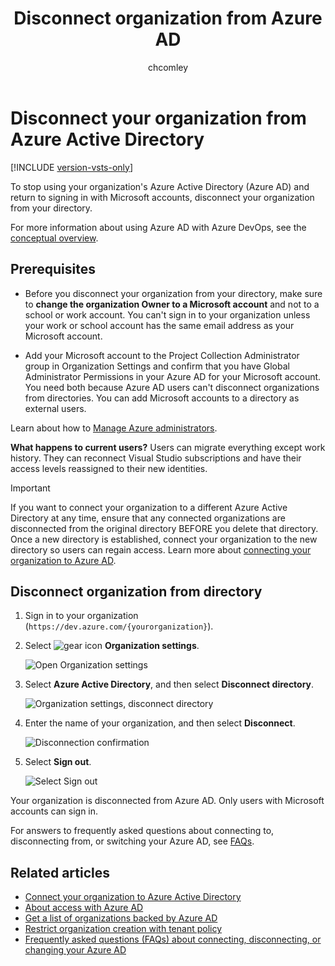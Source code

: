 ﻿---
title: Disconnect organization from Azure AD
titleSuffix: Azure DevOps Services
ms.custom: seodec18
description: Learn how to stop using your organization's Azure AD and sign in with a Microsoft account by disconnecting your organization from your directory
ms.technology: devops-accounts
ms.assetid: 3eb744cf-854d-4cbd-b725-c2e070bd922b
ms.topic: conceptual
ms.author: chcomley
author: chcomley
ms.date: 05/14/2019
monikerRange: 'azure-devops'
---

# Disconnect your organization from Azure Active Directory

[!INCLUDE [version-vsts-only](../../includes/version-vsts-only.md)]

<a name="DisconnectDirectory"></a>

To stop using your organization's Azure Active Directory (Azure AD) and return to signing in with Microsoft accounts, disconnect your organization from your directory.

For more information about using Azure AD with Azure DevOps, see the [conceptual overview](access-with-azure-ad.md).

## Prerequisites

- Before you disconnect your organization from your directory, make sure to **change the organization Owner to a Microsoft account** and not to a school or work account. You can't sign in to your organization unless your work or school account has the same email address as your Microsoft account.

- Add your Microsoft account to the Project Collection Administrator group in Organization Settings and confirm that you have Global Administrator Permissions in your Azure AD for your Microsoft account. You need both because Azure AD users can't disconnect organizations from directories. You can add Microsoft accounts to a directory as external users.

Learn about how to [Manage Azure administrators](https://azure.microsoft.com/documentation/articles/active-directory-assign-admin-roles/).

**What happens to current users?** Users can migrate everything except work history. They can reconnect Visual Studio subscriptions and have their access levels reassigned to their new identities.

> [!IMPORTANT]
> If you want to connect your organization to a different Azure Active Directory at any time, ensure that any connected organizations are disconnected from the original directory BEFORE you delete that directory. Once a new directory is established, connect your organization to the new directory so users can regain access. Learn more about [connecting your organization to Azure AD](connect-organization-to-azure-ad.md).

## Disconnect organization from directory

1.  Sign in to your organization (`https://dev.azure.com/{yourorganization}`).

2.  Select ![gear icon](../../media/icons/gear-icon.png) **Organization settings**.

    ![Open Organization settings](../../media/settings/open-admin-settings-vert.png)

3.  Select **Azure Active Directory**, and then select **Disconnect directory**.

    ![Organization settings, disconnect directory](media/shared/select-disconnect-directory.png)

4.  Enter the name of your organization, and then select **Disconnect**.

    ![Disconnection confirmation](media/shared/disconnection-confirmation.png)

5.  Select **Sign out**.

    ![Select Sign out](media/shared/sign-out-azure-devops.png)

Your organization is disconnected from Azure AD. Only users with Microsoft accounts can sign in.

For answers to frequently asked questions about connecting to, disconnecting from, or switching your Azure AD, see [FAQs](faq-azure-access.md#faq-connect).

## Related articles

- [Connect your organization to Azure Active Directory](connect-organization-to-azure-ad.md)
- [About access with Azure AD](access-with-azure-ad.md)
- [Get a list of organizations backed by Azure AD](get-list-of-organizations-connected-to-azure-active-directory.md)
- [Restrict organization creation with tenant policy](azure-ad-tenant-policy-restrict-org-creation.md)
- [Frequently asked questions (FAQs) about connecting, disconnecting, or changing your Azure AD](faq-azure-access.md#connect-to-disconnect-from-or-change-azure-ad-connection)
